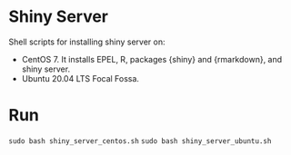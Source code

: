 # Shiny Server
Shell scripts for installing shiny server on:

* CentOS 7. It installs EPEL, R, packages {shiny} and {rmarkdown}, and shiny server.
* Ubuntu 20.04 LTS Focal Fossa.

# Run   
`sudo bash shiny_server_centos.sh`
`sudo bash shiny_server_ubuntu.sh`
